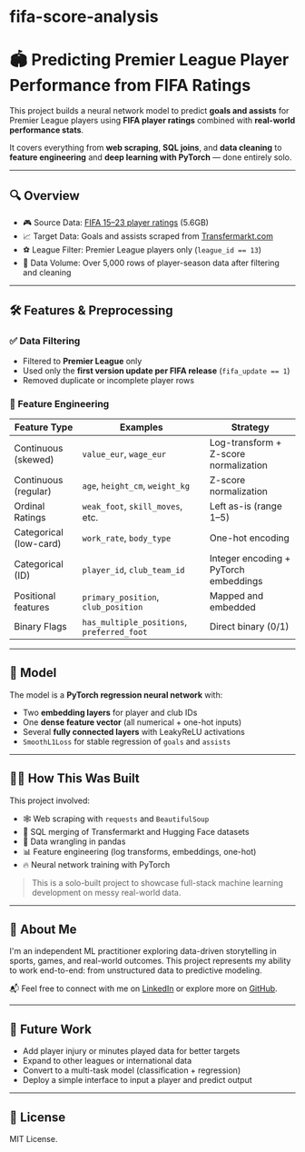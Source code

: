 # fifa-score-analysis

# 🏟 Predicting Premier League Player Performance from FIFA Ratings

This project builds a neural network model to predict **goals and assists** for Premier League players using **FIFA player ratings** combined with **real-world performance stats**.

It covers everything from **web scraping**, **SQL joins**, and **data cleaning** to **feature engineering** and **deep learning with PyTorch** — done entirely solo.

---

## 🔍 Overview

- 🎮 Source Data: [FIFA 15–23 player ratings](https://huggingface.co/datasets/jsulz/FIFA23) (5.6GB)
- 📈 Target Data: Goals and assists scraped from [Transfermarkt.com](https://www.transfermarkt.com)
- ⚽ League Filter: Premier League players only (`league_id == 13`)
- 🧼 Data Volume: Over 5,000 rows of player-season data after filtering and cleaning

---

## 🛠️ Features & Preprocessing

### ✅ Data Filtering
- Filtered to **Premier League** only
- Used only the **first version update per FIFA release** (`fifa_update == 1`)
- Removed duplicate or incomplete player rows

### 🧠 Feature Engineering
| Feature Type           | Examples                        | Strategy                                |
|------------------------|----------------------------------|------------------------------------------|
| Continuous (skewed)    | `value_eur`, `wage_eur`         | Log-transform + Z-score normalization   |
| Continuous (regular)   | `age`, `height_cm`, `weight_kg` | Z-score normalization                   |
| Ordinal Ratings        | `weak_foot`, `skill_moves`, etc.| Left as-is (range 1–5)                  |
| Categorical (low-card) | `work_rate`, `body_type`        | One-hot encoding                        |
| Categorical (ID)       | `player_id`, `club_team_id`     | Integer encoding + PyTorch embeddings   |
| Positional features    | `primary_position`, `club_position` | Mapped and embedded                    |
| Binary Flags           | `has_multiple_positions`, `preferred_foot` | Direct binary (0/1)          |

---

## 🤖 Model

The model is a **PyTorch regression neural network** with:

- Two **embedding layers** for player and club IDs
- One **dense feature vector** (all numerical + one-hot inputs)
- Several **fully connected layers** with LeakyReLU activations
- `SmoothL1Loss` for stable regression of `goals` and `assists`

---


## 🧑‍💻 How This Was Built

This project involved:

- 🕸 Web scraping with `requests` and `BeautifulSoup`
- 🧪 SQL merging of Transfermarkt and Hugging Face datasets
- 🔧 Data wrangling in pandas
- 📊 Feature engineering (log transforms, embeddings, one-hot)
- 🔥 Neural network training with PyTorch

> This is a solo-built project to showcase full-stack machine learning development on messy real-world data.

---

## 📢 About Me

I'm an independent ML practitioner exploring data-driven storytelling in sports, games, and real-world outcomes. This project represents my ability to work end-to-end: from unstructured data to predictive modeling.

📬 Feel free to connect with me on [LinkedIn](https://linkedin.com) or explore more on [GitHub](https://github.com/your-profile).

---

## 🚀 Future Work

- Add player injury or minutes played data for better targets
- Expand to other leagues or international data
- Convert to a multi-task model (classification + regression)
- Deploy a simple interface to input a player and predict output

---

## 🧾 License

MIT License.
